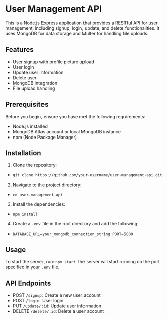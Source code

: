 # User Management API

This is a Node.js Express application that provides a RESTful API for user management, including signup, login, update, and delete functionalities. It uses MongoDB for data storage and Multer for handling file uploads.

## Features

- User signup with profile picture upload
- User login
- Update user information
- Delete user
- MongoDB integration
- File upload handling

## Prerequisites

Before you begin, ensure you have met the following requirements:

- Node.js installed
- MongoDB Atlas account or local MongoDB instance
- npm (Node Package Manager)

## Installation

1. Clone the repository:

- ```git clone https://github.com/your-username/user-management-api.git```

 2. Navigate to the project directory:

 - ```cd user-management-api```
 3. Install the dependencies:
 - ```npm install```
 4. Create a `.env` file in the root directory and add the following:
 - ```DATABASE_URL=your_mongodb_connection_string PORT=5000```


 ## Usage

To start the server, run:
```npm start```
The server will start running on the port specified in your `.env` file.

## API Endpoints

- POST `/signup`: Create a new user account
- POST `/login`: User login
- PUT `/update/:id`: Update user information
- DELETE `/delete/:id`: Delete a user account